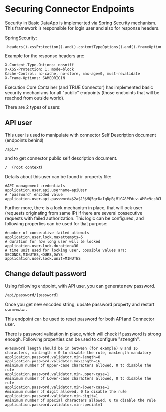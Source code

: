 # Securing Connector Endpoints

Security in Basic DataApp is implemented via Spring Security mechanism. This framework is responsible for login user and also for response headers.

SpringSecurity:

```
.headers().xssProtection().and().contentTypeOptions().and().frameOptions().sameOrigin()
```

Example for the response headers are:

```
X-Content-Type-Options: nosniff
X-XSS-Protection: 1; mode=block
Cache-Control: no-cache, no-store, max-age=0, must-revalidate
X-Frame-Options: SAMEORIGIN
```

Execution Core Container (and TRUE Connector) has implemented basic security mechanisms for all "public" endpoints (those endpoints that will be reached from outside world).

There are 2 types of users:

## API user

This user is used to manipulate with connector Self Description document (endpoints behind)

```
/api/*
```

 and to get connector public self description document.
 
```
/  (root context)
```

Details about this user can be found in property file:

```
#API management credentials
application.user.api.username=apiUser
# 'password' encoded value
application.user.api.password=$2a$10$MQ5grDaIqDpBjMlG78PFduv.AMRe9cs0CNm/V4cgUubrqdGTFCH3m

```

Further more, there is a lock mechanism in place, that will lock user (requests originating from same IP) if there are several consecutive requests with failed authorization. This logic can be configured, and following properties can be used for that purpose:

```
#number of consecutive failed attempts
application.user.lock.maxattempts=5
# duration for how long user will be locked
application.user.lock.duration=30
# time unit used for locking user, possible values are: SECONDS,MINUTES,HOURS,DAYS
application.user.lock.unit=MINUTES
```

## Change default password

Using following endpoint, with API user, you can generate new password. 

```
/api/password/{password}
```

Once you get new encoded string, update password property and restart connector.

This endpoint can be used to reset password for both API and Connector user.


There is password validation in place, which will check if password is strong enough. Following properties can be used to configure "strength".

```
#Password length should be in between (for example) 8 and 16 characters, minLength = 0 to disable the rule, maxLength mandatory
application.password.validator.min-length=8
application.password.validator.maxLength=16
#minimum number of Upper-case characters allowed, 0 to disable the rule
application.password.validator.min-upper-case=1
#minimum number of Lower-case characters allowed, 0 to disable the rule
application.password.validator.min-lower-case=1
#minimum number of digit allowed, 0 to disable the rule
application.password.validator.min-digit=1
#minimum number of special characters allowed, 0 to disable the rule
application.password.validator.min-special=1
```
